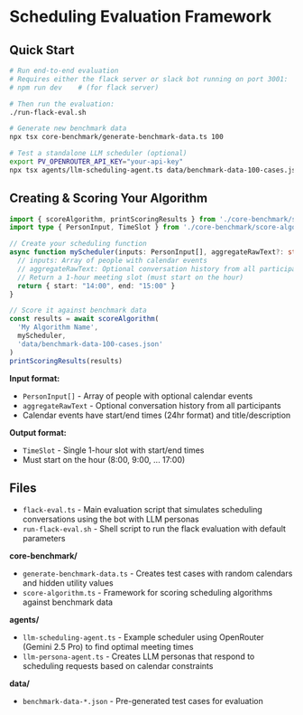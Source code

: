 # Scheduling Evaluation Framework

## Quick Start

```bash
# Run end-to-end evaluation
# Requires either the flack server or slack bot running on port 3001:
# npm run dev    # (for flack server)

# Then run the evaluation:
./run-flack-eval.sh

# Generate new benchmark data
npx tsx core-benchmark/generate-benchmark-data.ts 100

# Test a standalone LLM scheduler (optional)
export PV_OPENROUTER_API_KEY="your-api-key"
npx tsx agents/llm-scheduling-agent.ts data/benchmark-data-100-cases.json
```

## Creating & Scoring Your Algorithm

```typescript
import { scoreAlgorithm, printScoringResults } from './core-benchmark/score-algorithm'
import type { PersonInput, TimeSlot } from './core-benchmark/score-algorithm'

// Create your scheduling function
async function myScheduler(inputs: PersonInput[], aggregateRawText?: string): Promise<TimeSlot> {
  // inputs: Array of people with calendar events
  // aggregateRawText: Optional conversation history from all participants
  // Return a 1-hour meeting slot (must start on the hour)
  return { start: "14:00", end: "15:00" }
}

// Score it against benchmark data
const results = await scoreAlgorithm(
  'My Algorithm Name',
  myScheduler,
  'data/benchmark-data-100-cases.json'
)
printScoringResults(results)
```

**Input format:**
- `PersonInput[]` - Array of people with optional calendar events
- `aggregateRawText` - Optional conversation history from all participants
- Calendar events have start/end times (24hr format) and title/description

**Output format:**
- `TimeSlot` - Single 1-hour slot with start/end times
- Must start on the hour (8:00, 9:00, ... 17:00)

## Files

- `flack-eval.ts` - Main evaluation script that simulates scheduling conversations using the bot with LLM personas
- `run-flack-eval.sh` - Shell script to run the flack evaluation with default parameters

**core-benchmark/**
- `generate-benchmark-data.ts` - Creates test cases with random calendars and hidden utility values
- `score-algorithm.ts` - Framework for scoring scheduling algorithms against benchmark data

**agents/**
- `llm-scheduling-agent.ts` - Example scheduler using OpenRouter (Gemini 2.5 Pro) to find optimal meeting times
- `llm-persona-agent.ts` - Creates LLM personas that respond to scheduling requests based on calendar constraints

**data/**
- `benchmark-data-*.json` - Pre-generated test cases for evaluation
